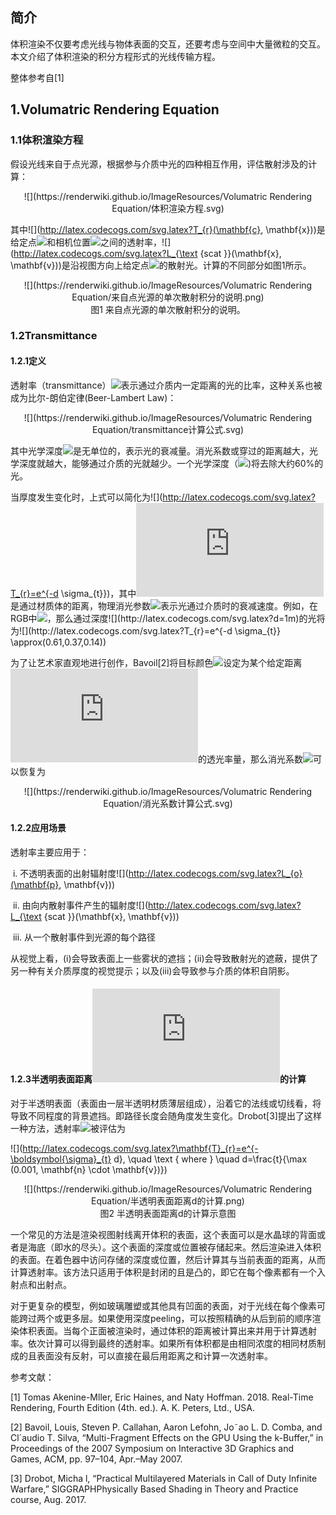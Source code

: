 ## 简介

体积渲染不仅要考虑光线与物体表面的交互，还要考虑与空间中大量微粒的交互。本文介绍了体积渲染的积分方程形式的光线传输方程。

整体参考自[1]

## 1.Volumatric Rendering Equation

### 1.1体积渲染方程

假设光线来自于点光源，根据参与介质中光的四种相互作用，评估散射涉及的计算：

<div align=center>![](https://renderwiki.github.io/ImageResources/Volumatric Rendering Equation/体积渲染方程.svg)</div>

其中![](http://latex.codecogs.com/svg.latex?T_{r}(\mathbf{c}, \mathbf{x}))是给定点![](http://latex.codecogs.com/svg.latex?\mathbf{x})和相机位置![](http://latex.codecogs.com/svg.latex?\mathbf{c})之间的透射率，![](http://latex.codecogs.com/svg.latex?L_{\text {scat }}(\mathbf{x}, \mathbf{v}))是沿视图方向上给定点![](http://latex.codecogs.com/svg.latex?\mathbf{x})的散射光。计算的不同部分如图1所示。

<div align=center>![](https://renderwiki.github.io/ImageResources/Volumatric Rendering Equation/来自点光源的单次散射积分的说明.png)</div>

<center>图1 来自点光源的单次散射积分的说明。 </center>

### 1.2Transmittance

#### 1.2.1定义

透射率（transmittance）![](http://latex.codecogs.com/svg.latex?T_{r})表示通过介质内一定距离的光的比率，这种关系也被成为比尔-朗伯定律(Beer-Lambert Law)：

<div align=center>![](https://renderwiki.github.io/ImageResources/Volumatric Rendering Equation/transmittance计算公式.svg)</div>

其中光学深度![](http://latex.codecogs.com/svg.latex?\tau)是无单位的，表示光的衰减量。消光系数或穿过的距离越大，光学深度就越大，能够通过介质的光就越少。一个光学深度（![](http://latex.codecogs.com/svg.latex?\tau=1))将去除大约60%的光。

当厚度发生变化时，上式可以简化为![](http://latex.codecogs.com/svg.latex?T_{r}=e^{-d \sigma_{t}})，其中![](http://latex.codecogs.com/svg.latex?d)是通过材质体的距离，物理消光参数![](http://latex.codecogs.com/svg.latex?\sigma_{t})表示光通过介质时的衰减速度。例如，在RGB中![](http://latex.codecogs.com/svg.latex?\sigma_{t}=(0.5,1,2))，那么通过深度![](http://latex.codecogs.com/svg.latex?d=1m)的光将为![](http://latex.codecogs.com/svg.latex?T_{r}=e^{-d \sigma_{t}} \approx(0.61,0.37,0.14))

为了让艺术家直观地进行创作，Bavoil[2]将目标颜色![](http://latex.codecogs.com/svg.latex?t_{c})设定为某个给定距离![](http://latex.codecogs.com/svg.latex?d)的透光率量，那么消光系数![](http://latex.codecogs.com/svg.latex?\sigma_{t})可以恢复为

<div align=center>![](https://renderwiki.github.io/ImageResources/Volumatric Rendering Equation/消光系数计算公式.svg)</div>

#### 1.2.2应用场景

透射率主要应用于：

​        i.     不透明表面的出射辐射度![](http://latex.codecogs.com/svg.latex?L_{o}(\mathbf{p}, \mathbf{v}))

​        ii.     由向内散射事件产生的辐射度![](http://latex.codecogs.com/svg.latex?L_{\text {scat }}(\mathbf{x}, \mathbf{v}))

​         iii.      从一个散射事件到光源的每个路径

从视觉上看，(i)会导致表面上一些雾状的遮挡；(ii)会导致散射光的遮蔽，提供了另一种有关介质厚度的视觉提示；以及(iii)会导致参与介质的体积自阴影。

#### 1.2.3半透明表面距离![](http://latex.codecogs.com/svg.latex?d)的计算

对于半透明表面（表面由一层半透明材质薄层组成），沿着它的法线或切线看，将导致不同程度的背景遮挡。即路径长度会随角度发生变化。Drobot[3]提出了这样一种方法，透射率![](http://latex.codecogs.com/svg.latex?T_{r})被评估为

![](http://latex.codecogs.com/svg.latex?\mathbf{T}_{r}=e^{-\boldsymbol{\sigma}_{t} d}, \quad \text { where } \quad d=\frac{t}{\max (0.001, \mathbf{n} \cdot \mathbf{v})})

<div align=center>![](https://renderwiki.github.io/ImageResources/Volumatric Rendering Equation/半透明表面距离d的计算.png)</div>

<center>图2 半透明表面距离d的计算示意图 </center>

一个常见的方法是渲染视图射线离开体积的表面，这个表面可以是水晶球的背面或者是海底（即水的尽头）。这个表面的深度或位置被存储起来。然后渲染进入体积的表面。在着色器中访问存储的深度或位置，然后计算其与当前表面的距离，从而计算透射率。该方法只适用于体积是封闭的且是凸的，即它在每个像素都有一个入射点和出射点。

对于更复杂的模型，例如玻璃雕塑或其他具有凹面的表面，对于光线在每个像素可能跨过两个或更多层。如果使用深度peeling，可以按照精确的从后到前的顺序渲染体积表面。当每个正面被渲染时，通过体积的距离被计算出来并用于计算透射率。依次计算可以得到最终的透射率。如果所有体积都是由相同浓度的相同材质制成的且表面没有反射，可以直接在最后用距离之和计算一次透射率。

参考文献：

[1] Tomas Akenine-Mller, Eric Haines, and Naty Hoffman. 2018. Real-Time Rendering, Fourth Edition (4th. ed.). A. K. Peters, Ltd., USA.

[2] Bavoil, Louis, Steven P. Callahan, Aaron Lefohn, Jo˜ao L. D. Comba, and Cl´audio T. Silva, “Multi-Fragment Effects on the GPU Using the k-Buffer,” in Proceedings of the 2007 Symposium on Interactive 3D Graphics and Games, ACM, pp. 97–104, Apr.–May 2007.

[3] Drobot, Micha l, “Practical Multilayered Materials in Call of Duty Infinite Warfare,” SIGGRAPHPhysically Based Shading in Theory and Practice course, Aug. 2017. 
